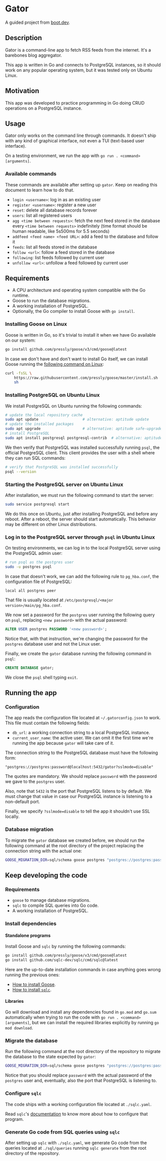 # Gator

A guided project from [boot.dev](https://boot.dev/).

## Description

Gator is a command-line app to fetch RSS feeds from the internet. It's a barebones blog aggregator.

This app is written in Go and connects to PostgreSQL instances, so it should work on any popular operating system, but it was tested only on Ubuntu Linux.

## Motivation

This app was developed to practice programming in Go doing CRUD operations on a PostgreSQL instance.

## Usage

Gator only works on the command line through commands. It doesn't ship with any kind of graphical interface, not even a TUI (text-based user interface).

On a testing environment, we run the app with `go run . <command> [arguments]`.

### Available commands

These commands are available after setting up `gator`. Keep on reading this document to learn how to do that.

- `login <username>`: log in as an existing user
- `register <username>`: register a new user
- `reset`: delete all database records forever
- `users`: list all registered users
- `agg <time between requests>`: fetch the next feed stored in the database every `<time between requests>` indefinitely (time format should be human readable, like 5s500ms for 5.5 seconds)
- `addfeed <feed name> <feed URL>`: add a feed to the database and follow it
- `feeds`: list all feeds stored in the database
- `follow <url>`: follow a feed stored in the database
- `following`: list feeds followed by current user
- `unfollow <url>`: unfollow a feed followed by current user

## Requirements

- A CPU architecture and operating system compatible with the Go runtime.
- Goose to run the database migrations.
- A working installation of PostgreSQL.
- Optionally, the Go compiler to install Goose with `go install`.

### Installing Goose on Linux

Goose is written in Go, so it's trivial to install it when we have Go available on our system:

```bash
go install github.com/pressly/goose/v3/cmd/goose@latest
```

In case we don't have and don't want to install Go itself, we can install Goose running the [following command on Linux](https://pressly.github.io/goose/installation/#linux):

```bash
curl -fsSL \
    https://raw.githubusercontent.com/pressly/goose/master/install.sh |\
    sh
```

### Installing PostgreSQL on Ubuntu Linux

We install PostgreSQL on Ubuntu running the following commands:

```bash
# update the local repository cache
sudo apt update                    # alternative: aptitude update
# update the installed packages
sudo apt upgrade                   # alternative: aptitude safe-upgrade
# install PostgreSQL
sudo apt install postgresql postgresql-contrib  # alternative: aptitude install . . .
```

We then verify that PostgreSQL was installed successfully running `psql`, the official PostgreSQL client. This client provides the user with a shell where they can run SQL commands:

```bash
# verify that PostgreSQL was installed successfully
psql --version
```

### Starting the PostgreSQL server on Ubuntu Linux

After installation, we must run the following command to start the server:

```bash
sudo service postgresql start
```

We do this once on Ubuntu, just after installing PostgreSQL and before any reboot. After a reboot, the server should start automatically. This behavior may be different on other Linux distributions.

### Log in to the PostgreSQL server through `psql` in Ubuntu Linux

On testing environments, we can log in to the local PostgreSQL server using the PostgreSQL admin user:

```bash
# run psql as the postgres user
sudo -u postgres psql
```

In case that doesn't work, we can add the following rule to `pg_hba.conf`, the configuration file of PostgreSQL:

```postgres
local all postgres peer
```

That file is usually located at `/etc/postgresql/<major version>/main/pg_hba.conf`.

We now set a password for the `postgres` user running the following query on `psql`, replacing `<new password>` with the actual password:

```sql
ALTER USER postgres PASSWORD '<new password>';
```

Notice that, with that instruction, we're changing the password for the `postgres` database user and not the Linux user.

Finally, we create the `gator` database running the following command in `psql`:

```sql
CREATE DATABASE gator;
```

We close the `psql` shell typing `exit`.

## Running the app

### Configuration

The app reads the configuration file located at `~/.gatorconfig.json` to work. This file must contain the following fields:

- `db_url`: a working connection string to a local PostgreSQL instance.
- `current_user_name`: the active user. We can omit it the first time we're running the app because `gator` will take care of it.

The connection string to the PostgreSQL database must have the following form:

```
"postgres://postgres:password@localhost:5432/gator?sslmode=disable"
```

The quotes are mandatory. We should replace `password` with the password we gave to the `postgres` user.

Also, note that `5432` is the port that PostgreSQL listens to by default. We must change that value in case our PostgreSQL instance is listening to a non-default port.

Finally, we specify `?sslmode=disable` to tell the app it shouldn't use SSL locally.

### Database migration

To migrate the `gator` database we created before, we should run the following command at the root directory of the project replacing the connection string with the actual one:

```bash
GOOSE_MIGRATION_DIR=sql/schema goose postgres "postgres://postgres:password@localhost:5432/gator" up
```

## Keep developing the code

### Requirements

- `goose` to manage database migrations.
- `sqlc` to compile SQL queries into Go code.
- A working installation of PostgreSQL.

### Install dependencies

#### Standalone programs

Install Goose and `sqlc` by running the following commands:

```bash
go install github.com/pressly/goose/v3/cmd/goose@latest
go install github.com/sqlc-dev/sqlc/cmd/sqlc@latest
```

Here are the up-to-date installation commands in case anything goes wrong running the previous ones:

- [How to install Goose](https://github.com/pressly/goose#install).
- [How to install `sqlc`](https://docs.sqlc.dev/en/latest/overview/install.html).

#### Libraries

Go will download and install any dependencies found in `go.mod` and `go.sum` automatically when trying to run the code with `go run . <command> [arguments]`, but we can install the required libraries explicitly by running `go mod download`.

### Migrate the database

Run the following command at the root directory of the repository to migrate the database to the state expected by `gator`:

```bash
GOOSE_MIGRATION_DIR=sql/schema goose postgres "postgres://postgres:password@localhost:5432/gator" up
```

Notice that you should replace `password` with the actual password of the `postgres` user and, eventually, also the port that PostgreSQL is listening to.

### Configure `sqlc`

The code ships with a working configuration file located at `./sqlc.yaml`.

Read `sqlc`'s [documentation](https://docs.sqlc.dev/en/latest/tutorials/getting-started-postgresql.html) to know more about how to configure that program.

### Generate Go code from SQL queries using `sqlc`

After setting up `sqlc` with `./sqlc.yaml`, we generate Go code from the queries located at `./sql/queries` running `sqlc generate` from the root directory of the repository.
